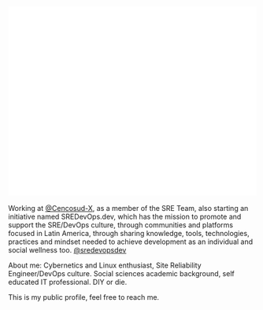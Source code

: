 
![Metrics](/github-metrics.svg)

Working at [@Cencosud-X](https://github.com/Cencosud-X), as a member of the SRE Team, also starting an initiative named SREDevOps.dev, which has the mission to promote and support the SRE/DevOps culture, through communities and platforms focused in Latin America, through sharing knowledge, tools, technologies, practices and mindset needed to achieve development as an individual and social wellness too. [@sredevopsdev](https://github.com/sredevopsdev)

About me: Cybernetics and Linux enthusiast, Site Reliability Engineer/DevOps culture. Social sciences academic background, self educated IT professional. DIY or die.

This is my public profile, feel free to reach me.
